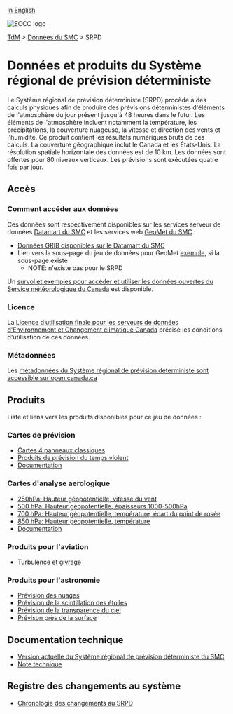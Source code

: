 [In English](readme_rdps-datamart_en.md)

![ECCC logo](../img_eccc-logo.png)

[TdM](../../readme_fr.md) > [Données du SMC](../readme_fr.md) > SRPD

# Données et produits du Système régional de prévision déterministe

Le Système régional de prévision déterministe (SRPD) procède à des calculs physiques afin de produire des prévisions déterministes d'éléments de l'atmosphère du jour présent jusqu'à 48 heures dans le futur. Les éléments de l'atmosphère incluent notamment la température, les précipitations, la couverture nuageuse, la vitesse et direction des vents et l'humidité. Ce produit contient les résultats numériques bruts de ces calculs. La couverture géographique inclut le Canada et les États-Unis. La résolution spatiale horizontale des données est de 10 km. Les données sont offertes pour 80 niveaux verticaux. Les prévisions sont exécutées quatre fois par jour.

## Accès

### Comment accéder aux données

Ces données sont respectivement disponibles sur les services serveur de données [Datamart du SMC](../msc-datamart/readme_fr.md) et les services web [GeoMet du SMC](../msc-geomet/readme_fr.md) :

* [Données GRIB disponibles sur le Datamart du SMC](./readme_rdps-datamart_fr.md) 
* Lien vers la sous-page du jeu de données pour GeoMet [exemple](../msc-geomet/giops_fr.md), si la sous-page existe 
  * NOTE: n'existe pas pour le SRPD

Un [survol et exemples pour accéder et utiliser les données ouvertes du Service météorologique du Canada](../../how-to/readme_fr.md) est disponible.

### Licence

La [Licence d’utilisation finale pour les serveurs de données d’Environnement et Changement climatique Canada](../../licence/readme_fr.md) précise les conditions d'utilisation de ces données.

### Métadonnées

Les [métadonnées du Système régional de prévision déterministe sont accessible sur open.canada.ca](https://ouvert.canada.ca/data/fr/dataset/a9f2828c-0d78-5eb6-a4c7-1fc1219f1e3d)

## Produits

Liste et liens vers les produits disponibles pour ce jeu de données :

### Cartes de prévision

* [Cartes 4 panneaux classiques](https://meteo.gc.ca/model_forecast/index_f.html)
* [Produits de prévision du temps violent](https://meteo.gc.ca/model_forecast/severe_weather_f.html)
* [Documentation](http://collaboration.cmc.ec.gc.ca/cmc/CMOI/product_guide/submenus/rdps_f.html)

### Cartes d'analyse aerologique

* [250hPa: Hauteur géopotentielle, vitesse du vent](https://meteo.gc.ca/data/analysis/sah_100.gif)
* [500 hPa: Hauteur géopotentielle, épaisseurs 1000-500hPa](https://meteo.gc.ca/data/analysis/sai_100.gif)
* [700 hPa: Hauteur géopotentielle, température, écart du point de rosée](https://meteo.gc.ca/data/analysis/saj_100.gif)
* [850 hPa: Hauteur géopotentielle, température ](https://meteo.gc.ca/data/analysis/saa_100.gif)
* [Documentation](http://collaboration.cmc.ec.gc.ca/cmc/CMOI/product_guide/submenus/analyses_f.html)

### Produits pour l'aviation

* [Turbulence et givrage](https://meteo.gc.ca/model_forecast/turb_f.html)

### Produits pour l'astronomie

* [Prévision des nuages](https://meteo.gc.ca/astro/clds_vis_f.html)
* [Prévision de la scintillation des étoiles](https://meteo.gc.ca/astro/seeing_f.html)
* [Prévision de la transparence du ciel](https://meteo.gc.ca/astro/transparence_f.html)
* [Prévison près de la surface](https://meteo.gc.ca/astro/meteo_f.html)

## Documentation technique

* [Version actuelle du Système régional de prévision déterministe du SMC](http://collaboration.cmc.ec.gc.ca/cmc/cmoi/product_guide/docs/tech_specifications/tech_specifications_RDPS_f.pdf)
* [Note technique](http://collaboration.cmc.ec.gc.ca/cmc/cmoi/product_guide/docs/lib/technote_rdps-500_20160907_f.pdf)

## Registre des changements au système

* [Chronologie des changements au SRPD](http://collaboration.cmc.ec.gc.ca/cmc/cmoi/product_guide/submenus/rdps_f.html#chronologychanges)

